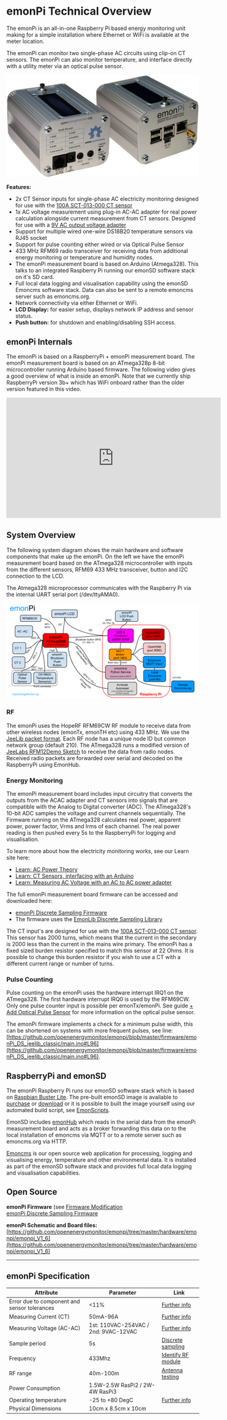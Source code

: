 # emonPi Technical Overview

The emonPi is an all-in-one Raspberry Pi based energy monitoring unit making for a simple installation where Ethernet or WiFi is available at the meter location.

The emonPi can monitor two single-phase AC circuits using clip-on CT sensors. The emonPi can also monitor temperature, and interface directly with a utility meter via an optical pulse sensor.

![emonpi](img/emonPi_shop_photo.png)

**Features:**

- 2x CT Sensor inputs for single-phase AC electricity monitoring designed for use with the [100A SCT-013-000 CT sensor](https://shop.openenergymonitor.com/100a-max-clip-on-current-sensor-ct/)
- 1x AC voltage measurement using plug-in AC-AC adapter for real power calculation alongside current measurement from CT sensors. Designed for use with a [9V AC output voltage adapter](https://shop.openenergymonitor.com/ac-ac-power-supply-adapter-ac-voltage-sensor-uk-plug/)
- Support for multiple wired one-wire DS18B20 temperature sensors via RJ45 socket
- Support for pulse counting either wired or via Optical Pulse Sensor
- 433 MHz RFM69 radio transceiver for receiving data from additional energy monitoring or temperature and humidity nodes.
- The emonPi measurement board is based on Arduino (Atmega328). This talks to an integrated Raspberry Pi running our emonSD software stack on it's SD card.
- Full local data logging and visualisation capability using the emonSD Emoncms software stack. Data can also be sent to a remote emoncms server such as emoncms.org.
- Network connectivity via either Ethernet or WiFi.
- **LCD Display:** for easier setup, displays network IP address and sensor status.
- **Push button:** for shutdown and enabling/disabling SSH access.

## emonPi Internals

The emonPi is based on a RaspberryPi + emonPi measurement board. The emonPi measurement board is based on an ATmega328p 8-bit microcontroller running Arduino based firmware. The following video gives a good overview of what is inside an emonPi. Note that we currently ship RaspberryPi version 3b+ which has WiFi onboard rather than the older version featured in this video.

<div class='videoWrapper'>
<iframe width="560" height="315" src="https://www.youtube.com/embed/lc2LzCZnySo" frameborder="0" allowfullscreen></iframe>
</div>

## System Overview

The following system diagram shows the main hardware and software components that make up the emonPi. On the left we have the emonPi measurement board based on the ATmega328 microcontroller with inputs from the different sensors, RFM69 433 MHz transceiver, button and I2C connection to the LCD. 

The Atmega328 microprocessor communicates with the Raspberry Pi via the internal UART serial port (/dev/ttyAMA0).

![emonPi system diagram](img/emonPi_System_Diagram.png)

### RF

The emonPi uses the HopeRF RFM69CW RF module to receive data from other wireless nodes (emonTx, emonTH etc) using 433 MHz. We use the [JeeLib packet format](http://jeelabs.org/2011/06/09/rf12-packet-format-and-design/). Each RF node has a unique node ID but common network group (default 210). The ATmega328 runs a modified version of [JeeLabs RFM12Demo Sketch](http://jeelabs.net/projects/jeelib/wiki/RF12demo) to receive the data from radio nodes. Received radio packets are forwarded over serial and decoded on the RaspberryPi using EmonHub.

### Energy Monitoring

The emonPi measurement board includes input circuitry that converts the outputs from the ACAC adapter and CT sensors into signals that are compatible with the Analog to Digital converter (ADC). The ATmega328's 10-bit ADC samples the voltage and current channels sequentially. The Firmware running on the ATmega328 calculates real power, apparent power, power factor, Vrms and Irms of each channel. The real power reading is then pushed every 5s to the RaspberryPi for logging and visualisation.

To learn more about how the electricity monitoring works, see our Learn site here:

- [Learn: AC Power Theory](https://learn.openenergymonitor.org/electricity-monitoring/ac-power-theory/introduction)
- [Learn: CT Sensors, interfacing with an Arduino](https://learn.openenergymonitor.org/electricity-monitoring/ct-sensors/interface-with-arduino)
- [Learn: Measuring AC Voltage with an AC to AC power adapter](https://learn.openenergymonitor.org/electricity-monitoring/voltage-sensing/measuring-voltage-with-an-acac-power-adapter)

The full emonPi measurement board firmware can be accessed and downloaded here:

- [emonPi Discrete Sampling Firmware](https://github.com/openenergymonitor/emonpi/tree/master/firmware)
- The firmware uses the [EmonLib Discrete Sampling Library](https://github.com/openenergymonitor/EmonLib/)

The CT input's are designed for use with the [100A SCT-013-000 CT sensor](https://shop.openenergymonitor.com/100a-max-clip-on-current-sensor-ct/). This sensor has 2000 turns, which means that the current in the secondary is 2000 less than the current in the mains wire primary. The emonPi has a fixed sized burden resistor specified to match this sensor at 22 Ohms. It is possible to change this burden resistor if you wish to use a CT with a different current range or number of turns.

### Pulse Counting

Pulse counting on the emonPi uses the hardware interrupt IRQ1 on the ATmega328. The first hardware interrupt IRQ0 is used by the RFM69CW. Only one pulse counter input is possible per emonTx/emonPi. See guide [+ Add Optical Pulse Sensor](pulse_counting.md) for more information on the optical pulse sensor.

The emonPi firmware implements a check for a minimum pulse width, this can be shortened on systems with more frequent pulses, see line: [https://github.com/openenergymonitor/emonpi/blob/master/firmware/emonPi_DS_jeelib_classic/main.ino#L96](https://github.com/openenergymonitor/emonpi/blob/master/firmware/emonPi_DS_jeelib_classic/main.ino#L96).

## RaspberryPi and emonSD

The emonPi Raspberry Pi runs our emonSD software stack which is based on [Raspbian Buster Lite](https://www.raspberrypi.org/downloads/raspbian/). The pre-built emonSD image is available to [purchase](https://shop.openenergymonitor.com/emonsd-pre-loaded-raspberry-pi-sd-card/) or [download](../emonsd/download.md) or it is possible to built the image yourself using our automated build script, see [EmonScripts](https://github.com/openenergymonitor/EmonScripts).

EmonSD includes [emonHub](https://github.com/openenergymonitor/emonhub) which reads in the serial data from the emonPi measurement board and acts as a broker forwarding this data on to the local installation of emoncms via MQTT or to a remote server such as emoncms.org via HTTP. 

[Emoncms](https://github.com/emoncms/emoncms) is our open source web application for processing, logging and visualising energy, temperature and other environmental data. It is installed as part of the emonSD software stack and provides full local data logging and visualisation capabilities.

## Open Source

**emonPi Firmware** (see [Firmware Modification](../electricity-monitoring/platformio/index.md)<br>
[emonPi Discrete Sampling Firmware](https://github.com/openenergymonitor/emonpi/tree/master/firmware)

**emonPi Schematic and Board files:**<br> [https://github.com/openenergymonitor/emonpi/tree/master/hardware/emonpi/emonpi_V1_6](https://github.com/openenergymonitor/emonpi/tree/master/hardware/emonpi/emonpi_V1_6)

---

## emonPi Specification

| Attribute                          | Parameter  | Link |
|---|---|---|
| Error due to component and sensor tolerances | <11% | [Further info](https://openenergymonitor.org/emon/buildingblocks/emontx-error-sources)
| Measuring Current (CT)                  |50mA-96A | [Further info](https://openenergymonitor.org/emon/buildingblocks/ct-sensors-interface)
| Measuring Voltage (AC-AC)                  | 1st: 110VAC-254VAC / 2nd: 9VAC-12VAC| [Further info](https://openenergymonitor.org/emon/buildingblocks/measuring-voltage-with-an-acac-power-adapter)
| Sample period                       |  5s  | [Discrete sampling](https://github.com/openenergymonitor/emonpi/blob/master/firmware/firmware/firmware.ino)
| Frequency | 433Mhz | [Identify RF module](https://openenergymonitor.org/emon/buildingblocks/which-radio-module)
| RF range | 40m-100m | [Antenna testing](https://blog.openenergymonitor.org/2014/03/emontx-v3-antenna-testing/)
| Power Consumption | 1.5W-2.5W RasPi2 / 2W-4W RasPi3 |
| Operating temperature | -25 to +80 DegC | [Further info](https://www.raspberrypi.org/help/faqs/#performanceOperatingTemperature)
| Physical Dimensions | 10cm x 8.5cm x 10cm |

